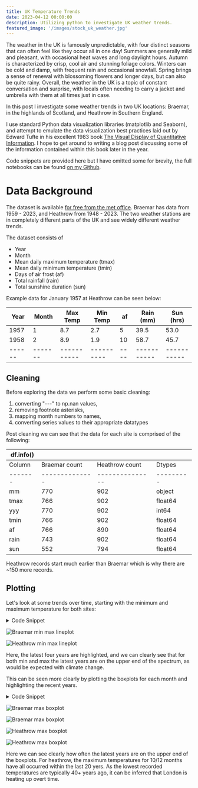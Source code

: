 ```yaml
---
title: UK Temperature Trends
date: 2023-04-12 00:00:00
description: Utilizing python to investigate UK weather trends.
featured_image: '/images/stock_uk_weather.jpg'
---
```


The weather in the UK is famously unpredictable, with four distinct seasons that can often feel like they occur all in one day! Summers are generally mild and pleasant, with occasional heat waves and long daylight hours. Autumn is characterized by crisp, cool air and stunning foliage colors. Winters can be cold and damp, with frequent rain and occasional snowfall. Spring brings a sense of renewal with blossoming flowers and longer days, but can also be quite rainy. Overall, the weather in the UK is a topic of constant conversation and surprise, with locals often needing to carry a jacket and umbrella with them at all times just in case.

In this post I investigate some weather trends in two UK locations: Braemar, in the highlands of Scotland, and Heathrow in Southern England.

I use standard Python data visualization libraries (matplotlib and Seaborn), and attempt to emulate the data visualization best practices laid out by Edward Tufte in his excellent 1983 book [The Visual Display of Quantitative Information](https://www.edwardtufte.com/tufte/books_vdqi). I hope to get around to writing a blog post discussing some of the information contained within this book later in the year.

Code snippets are provided here but I have omitted some for brevity, the full notebooks can be found [on my Github](https://github.com/jmoro0408/DataVis/tree/main/UK%20Temperature).

# Data Background

The dataset is available [for free from the met office](https://www.metoffice.gov.uk/research/climate/maps-and-data/historic-station-data). Braemar has data from 1959 - 2023, and Heathrow from 1948 - 2023. The two weather stations are in completely different parts of the UK and see widely different weather trends.


The dataset consists of
* Year
* Month
* Mean daily maximum temperature (tmax)
* Mean daily minimum temperature (tmin)
* Days of air frost (af)
* Total rainfall (rain)
* Total sunshine duration (sun)

Example data for January 1957 at Heathrow can be seen below:

| Year | Month | Max Temp  | Min Temp | af | Rain (mm) | Sun (hrs) |
|------|-------|-----------|----------|----|-----------|-----------|
| 1957 | 1     | 8.7       | 2.7      | 5  | 39.5      | 53.0      |
| 1958 | 2     | 8.9       | 1.9      | 10 | 58.7      | 45.7      |
|------|-------|-----------|----------|----|-----------|-----------|

## Cleaning

Before exploring the data we perform some basic cleaning:
1. converting "---" to np.nan values,
2. removing footnote asterisks,
3. mapping month numbers to names,
4. converting series values to their appropriate datatypes

Post cleaning we can see that the data for each site is comprised of the following:

| df.info()|                |                 |          |
| -------  | -------------- | --------------- | ---------|
| Column   | Braemar count  | Heathrow count  |   Dtypes |
| -------  | -------------- | --------------- | ---------|
| mm       | 770            | 902             |  object  |
| tmax     | 766            | 902             |  float64 |
| yyy      | 770            | 902             |  int64   |
| tmin     | 766            | 902             |  float64 |
| af       | 766            | 890             |  float64 |
| rain     | 743            | 902             |  float64 |
| sun      | 552            | 794             |  float64 |

Heathrow records start much earlier than Braemar which is why there are ~150 more records.

## Plotting

Let's look at some trends over time, starting with the minimum and maximum temperature for both sites:

<details>
  <summary>Code Snippet</summary>

  ```python
  fig, ax = plt.subplots(figsize = (12,10))
sns.lineplot(data = heathrow_df,
             y = 'tmax',
             x = 'mm',
             hue = 'yyyy',
             palette= ['gray'],
             legend = None,
             alpha = ALPHA,
             ax = ax)

sns.lineplot(data = heathrow_df[heathrow_df['yyyy'].isin([2022, 2021, 2020,2019])],
             y = 'tmax',
             x = 'mm',
             hue = 'yyyy',
             palette= COLORS,
             ax = ax)

sns.lineplot(data = heathrow_df,
             y = 'tmin',
             x = 'mm',
             hue = 'yyyy',
             palette= ['gray'],
             legend = None,
             alpha = ALPHA,
             ax = ax)

sns.lineplot(data = heathrow_df[heathrow_df['yyyy'].isin([2022, 2021, 2020,2019])],
             y = 'tmin',
             x = 'mm',
             hue = 'yyyy',
             legend = None,
             style = 'yyyy',
             palette= COLORS,
             ax = ax)

ax.set_ylabel("Temperature")
ax.set_xlabel("Month")
ax.set_title("Heathrow Min and Max Temperature from 1959 - 2023")

  ```
</details>

![Braemar min max lineplot](/images/blog_temperature/Braemar/min_max_lineplot.svg "Braemar min max lineplot")

![Heathrow min max lineplot](/images/blog_temperature/Heathrow/min_max_lineplot.svg "Heathrow min max lineplot")

Here, the latest four years are highlighted, and we can clearly see that for both min and max the latest years are on the upper end of the spectrum, as would be expected with climate change.


This can be seen more clearly by plotting the boxplots for each month and highlighting the recent years.

<details>
  <summary>Code Snippet</summary>

```python
melted = heathrow_df.melt(id_vars = 'mm', value_vars='tmax')
fig, ax = plt.subplots(figsize = (10,8))

PROPS = {
    'boxprops':{'facecolor':'none', 'edgecolor':'black'},
}

sns.boxplot(data = melted,
            x = 'mm',
            y = 'value',
            ax = ax,
            zorder = 0,
            **PROPS)

sns.scatterplot(data = heathrow_years_tmax,
                x = 'mm',
                hue = 'yyyy',
                y = 'tmax',
                style = 'yyyy',
                palette = COLORS,
                s = MARKERSIZE,
                zorder = 1)

sns.scatterplot(data = heathrow_max_temp_year_month_df,
                x = 'mm',
                y = 'tmax',
                color = 'black',
                label = 'Year of\nhighest temp',
                marker = "^",
                s = MARKERSIZE,
                zorder = 1)

arrowprops=dict(arrowstyle="-",color = 'black',
                            connectionstyle="arc3")

for i in range(len(heathrow_max_temp_year_month_df)):
    skip_months = ['Aug', 'Oct', 'Nov']
    if heathrow_max_temp_year_month_df.iloc[i]['mm'] in (skip_months):
        pass
    else:
        ax.annotate(text = heathrow_max_temp_year_month_df.iloc[i]['yyyy'],
                xy = (heathrow_max_temp_year_month_df.iloc[i]['mm'],
                    heathrow_max_temp_year_month_df.iloc[i]['tmax']),
                xytext = (heathrow_max_temp_year_month_df.iloc[i]['mm'],
                    heathrow_max_temp_year_month_df.iloc[i]['tmax']+1),
                arrowprops=arrowprops,
                ha='center'
                )

multiple_month_df = (heathrow_max_temp_year_month_df[heathrow_max_temp_year_month_df['mm']
                                                     .isin(skip_months)]
                     .sort_values(by = 'mm')
                     .reset_index())

ax.annotate(text = multiple_month_df.iloc[0]['yyyy'],
                xy = (multiple_month_df.iloc[0]['mm'],
                    multiple_month_df.iloc[0]['tmax']),
                xytext = (multiple_month_df.iloc[0]['mm'],
                    multiple_month_df.iloc[0]['tmax']+1),
                arrowprops=arrowprops,
                ha='left'
                )

ax.annotate(text = multiple_month_df.iloc[1]['yyyy'],
                xy = (multiple_month_df.iloc[1]['mm'],
                    multiple_month_df.iloc[1]['tmax']),
                xytext = (multiple_month_df.iloc[1]['mm'],
                    multiple_month_df.iloc[1]['tmax']+2),
                arrowprops=arrowprops,
                ha='right'
                )

ax.annotate(text = multiple_month_df.iloc[2]['yyyy'],
                xy = (multiple_month_df.iloc[2]['mm'],
                    multiple_month_df.iloc[2]['tmax']),
                xytext = (multiple_month_df.iloc[2]['mm'],
                    multiple_month_df.iloc[2]['tmax']+1),
                arrowprops=arrowprops,
                ha='left'
                )

ax.annotate(text = multiple_month_df.iloc[3]['yyyy'],
                xy = (multiple_month_df.iloc[3]['mm'],
                    multiple_month_df.iloc[3]['tmax']),
                xytext = (multiple_month_df.iloc[3]['mm'],
                    multiple_month_df.iloc[3]['tmax']+2),
                arrowprops=arrowprops,
                ha='right'
                )

ax.annotate(text = multiple_month_df.iloc[4]['yyyy'],
                xy = (multiple_month_df.iloc[4]['mm'],
                    multiple_month_df.iloc[4]['tmax']),
                xytext = (multiple_month_df.iloc[4]['mm'],
                    multiple_month_df.iloc[4]['tmax']+1),
                arrowprops=arrowprops,
                ha='right'
                )

ax.annotate(text = multiple_month_df.iloc[5]['yyyy'],
                xy = (multiple_month_df.iloc[5]['mm'],
                    multiple_month_df.iloc[5]['tmax']),
                xytext = (multiple_month_df.iloc[5]['mm'],
                    multiple_month_df.iloc[5]['tmax']+2),
                arrowprops=arrowprops,
                ha='left'
                )



ax.set_ylabel("Temperature (C)")
ax.set_ylim(0,32)
ax.set_xlabel("")
ax.set_title("Heathrow Monthly Max Temperature Boxplots 1959 - 2023")

if SAVE:
    plt.savefig(Path(save_dir,
                     "tmax_boxplot.svg"),
                     format = "svg",
                     facecolor = 'white',
                     dpi = 300)

  ```
</details>

![Braemar max boxplot](/images/blog_temperature/Braemar/tmax_boxplot.svg "Braemar max boxplot")

![Braemar max boxplot](/images/blog_temperature/Braemar/tmin_boxplot.svg "Braemar max boxplot")

![Heathrow max boxplot](/images/blog_temperature/Heathrow/tmax_boxplot.svg "Heathrow max boxplot")

![Heathrow max boxplot](/images/blog_temperature/Heathrow/tmin_boxplot.svg "Heathrow max boxplot")

Here we can see clearly how often the latest years are on the upper end of the boxplots. For heathrow, the maximum temperatures for 10/12 months have all occurred within the last 20 yers. As the lowest recorded temperatures are typically 40+ years ago, it can be inferred that London is heating up overt time.